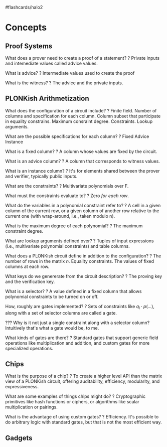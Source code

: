 #flashcards/halo2

# Concepts

## Proof Systems

What does a prover need to create a proof of a statement?
?
Private inputs and intemediate values called advice values.
<!--SR:!2023-04-05,70,190-->

What is advice?
?
Intermediate values used to create the proof
<!--SR:!2023-08-06,243,270-->

What is the witness?
?
The advice and the private inputs.
<!--SR:2023-02-19,145,290-->

## PLONKish Arithmetization

What does the configuration of a circuit include?
?
Finite field.
Number of columns and specification for each column.
Column subset that participate in equality constrains.
Maximum consraint degree.
Constraints.
Lookup arguments.
<!--SR:!2023-02-10,16,130-->

What are the possible specifications for each column?
?
Fixed
Advice
Instance
<!--SR:!2023-07-27,183,210-->

What is a fixed column?
?
A column whose values are fixed by the circuit.
<!--SR:2023-03-14,160,290-->

What is an advice column?
?
A column that corresponds to witness values.
<!--SR:2023-03-06,138,250-->

What is an instance column?
?
It's for elements shared between the prover and verifier, typically public inputs.
<!--SR:2023-02-10,115,230-->

What are the constraints?
?
Multivariate polynomials over F.
<!--SR:!2024-01-26,366,290-->

What must the constraints evaluate to?
?
Zero *for each row*.
<!--SR:2023-03-01,134,250-->

What do the variables in a polynomial constraint refer to?
?
A cell in a given column of the current row, or a given column of another row relative to the current one (with wrap-around, i.e., taken modulo n).
<!--SR:!2023-05-17,171,230-->

What is the maximum degree of each polynomial?
?
The maximum constraint degree.
<!--SR:!2023-05-26,189,250-->

What are lookup arguments defined over?
?
Tuples of input expressions (i.e., multivariate polynomial constraints) and table columns.
<!--SR:!2023-02-07,13,130-->

What does a PLONKish circuit define in addition to the configuration?
?
The number of rows in the matrix $n$.
Equality constraints.
The values of fixed columns at each row.
<!--SR:!2023-02-06,4,130-->

What keys do we genererate from the circuit description?
?
The proving key and the verification key.
<!--SR:!2023-12-16,325,270-->

What is a selector?
?
A value defined in a fixed column that allows polynomial constraints to be turned on or off.
<!--SR:2023-05-14,200,290-->

How, roughly are gates implemented?
?
Sets of constraints like $q_i \cdot p(...)$, along with a set of selector columns are called a gate.
<!--SR:!2023-06-21,215,270-->

??? Why is it not just a single constraint along with a selector column? Intuitively that's what a gate would be, to me.

What kinds of gates are there?
?
Standard gates that support generic field operations like multiplication and addition, and custom gates for more specialized operations.
<!--SR:!2023-08-22,209,270-->

## Chips

What is the purpose of a chip?
?
To create a higher level API than the matrix view of a PLONKish circuit, offering auditability, efficiency, modularity, and expressiveness.
<!--SR:!2024-01-11,343,270-->

What are some examples of things chips might do?
?
Cryptographic primitives like hash functions or ciphers, or algorithms like scalar multiplication or pairings.
<!--SR:!2023-04-08,158,250-->

What is the advantage of using custom gates?
?
Efficiency. It's possible to do arbitrary logic with standard gates, but that is not the most efficient way.
<!--SR:!2023-06-27,153,250-->

## Gadgets